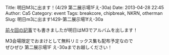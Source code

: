 Title: 明日M3に出ます！(4/29 第二展示場1Fえ-30a)
Date: 2013-04-28 22:45
Author: Ca5
Category: event
Tags: breakcore, chipbreak, NKRN, otherman
Slug: 明日m3に出ます!429-第二展示場1fえ-30a

[前々回の記事](http://blog.ca54makske.com/blog/2013/04/20/m3%E3%81%AB%E5%87%BA%E3%81%BE%E3%81%99%EF%BC%81429-%E7%AC%AC%E4%BA%8C%E5%B1%95%E7%A4%BA%E5%A0%B41f%E3%81%88-30a/)でも書きましたが明日はM3でアルバムを出します！

M3会場限定でおまけとして無料リミックス集も配布予定なので  
ぜひぜひ 第二展示場1F え-30aまでお越しください！
